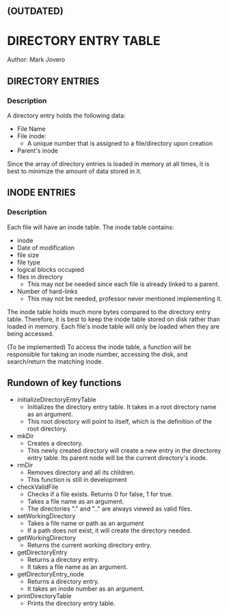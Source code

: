 ## (OUTDATED)
# DIRECTORY ENTRY TABLE
Author: Mark Jovero
## DIRECTORY ENTRIES
### Description
A directory entry holds the following data:
* File Name
* File inode:
  * A unique number that is assigned to a file/directory upon creation
* Parent's inode

Since the array of directory entries is loaded in memory at all times, it is best to minimize the amount of data stored in it.

## INODE ENTRIES
### Description
Each file will have an inode table. The inode table contains:
* inode
* Date of modification
* file size
* file type
* logical blocks occupied
* files in directory
  * This may not be needed since each file is already linked to a parent.
* Number of hard-links
  * This may not be needed, professor never mentioned implementing it.

The inode table holds much more bytes compared to the directory entry table. Therefore, it is best to keep the inode table stored on disk rather than loaded in memory. Each file's inode table will only be loaded when they are being accessed.

(To be implemented)
To access the inode table, a function will be responsible for taking an inode number, accessing the disk, and search/return the matching inode.

## Rundown of key functions
* initializeDirectoryEntryTable
  * Initializes the directory entry table. It takes in a root directory name as an argument.
  * This root directory will point to itself, which is the definition of the root directory.
* mkDir
  * Creates a directory.
  * This newly created directory will create a new entry in the directorey entry table. Its parent node will be the current directory's inode.
* rmDir
  * Removes directory and all its children.
  * This function is still in development
* checkValidFile
  * Checks if a file exists. Returns 0 for false, 1 for true.
  * Takes a file name as an argument.
  * The directories "." and ".." are always viewed as valid files.
* setWorkingDirectory
  * Takes a file name or path as an argument
  * If a path does not exist, it will create the directory needed.
* getWorkingDirectory
  * Returns the current working directory entry.
* getDirectoryEntry
  * Returns a directory entry.
  * It takes a file name as an argument.
* getDirectoryEntry_node
  * Returns a directory entry.
  * It takes an inode number as an argument.
* printDirectoryTable
  * Prints the directory entry table.
